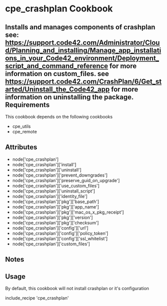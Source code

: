 cpe_crashplan Cookbook
========================
Installs and manages components of crashplan
see: https://support.code42.com/Administrator/Cloud/Planning_and_installing/Manage_app_installations_in_your_Code42_environment/Deployment_script_and_command_reference for more information on custom_files.
see https://support.code42.com/CrashPlan/6/Get_started/Uninstall_the_Code42_app for more information on uninstalling the package.
Requirements
------------

This cookbook depends on the following cookbooks

* cpe_utils
* cpe_remote

Attributes
----------
* node['cpe_crashplan']
* node['cpe_crashplan']['install']
* node['cpe_crashplan']['uninstall']
* node['cpe_crashplan']['prevent_downgrades']
* node['cpe_crashplan']['preserve_guid_on_upgrade']
* node['cpe_crashplan']['use_custom_files']
* node['cpe_crashplan']['uninstall_script']
* node['cpe_crashplan']['identity_file']
* node['cpe_crashplan']['pkg']['base_path']
* node['cpe_crashplan']['pkg']['app_name']
* node['cpe_crashplan']['pkg']['mac_os_x_pkg_receipt']
* node['cpe_crashplan']['pkg']['version']
* node['cpe_crashplan']['pkg']['checksum']
* node['cpe_crashplan']['config']['url']
* node['cpe_crashplan']['config']['policy_token']
* node['cpe_crashplan']['config']['ssl_whitelist']
* node['cpe_crashplan']['custom_files']

Notes
-----

Usage
-----
By default, this cookbook will not install crashplan or it's configuration

include_recipe 'cpe_crashplan'

